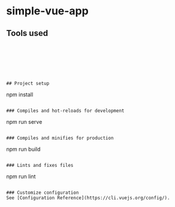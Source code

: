 # simple-vue-app


## Tools used

``` Axios for call handling
```

``` Vue Router for routing and viewing user details
```

``` The simplicity of the app calls for the in-component of the call handling by axios.





## Project setup
```
npm install
```

### Compiles and hot-reloads for development
```
npm run serve
```

### Compiles and minifies for production
```
npm run build
```

### Lints and fixes files
```
npm run lint
```

### Customize configuration
See [Configuration Reference](https://cli.vuejs.org/config/).
